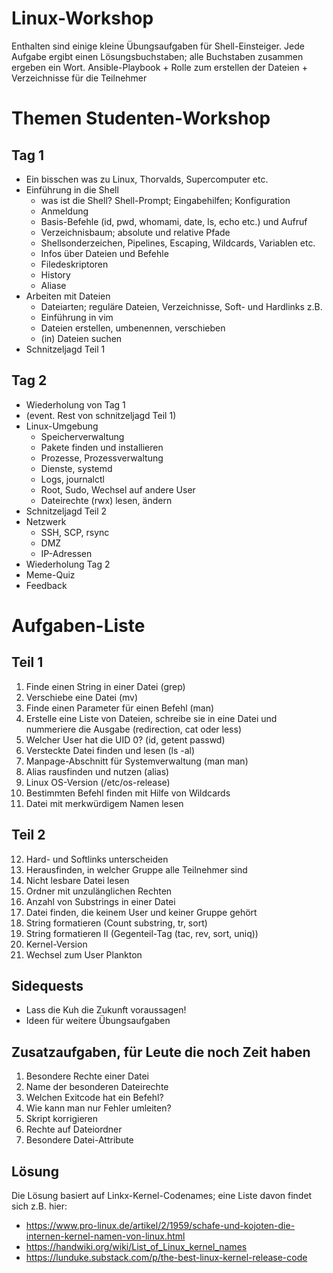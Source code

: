 # Linux-Workshop
Enthalten sind einige kleine Übungsaufgaben für Shell-Einsteiger.
Jede Aufgabe ergibt einen Lösungsbuchstaben; alle Buchstaben zusammen ergeben ein Wort.
Ansible-Playbook + Rolle zum erstellen der Dateien + Verzeichnisse für die Teilnehmer

# Themen Studenten-Workshop

## Tag 1
- Ein bisschen was zu Linux, Thorvalds, Supercomputer etc.
- Einführung in die Shell
    - was ist die Shell? Shell-Prompt; Eingabehilfen; Konfiguration
    - Anmeldung
    - Basis-Befehle (id, pwd, whomami, date, ls, echo etc.) und Aufruf
    - Verzeichnisbaum; absolute und relative Pfade
    - Shellsonderzeichen, Pipelines, Escaping, Wildcards, Variablen etc.
    - Infos über Dateien und Befehle
    - Filedeskriptoren
    - History
    - Aliase
- Arbeiten mit Dateien
    - Dateiarten; reguläre Dateien, Verzeichnisse, Soft- und Hardlinks z.B.
    - Einführung in vim
    - Dateien erstellen, umbenennen, verschieben
    - (in) Dateien suchen
- Schnitzeljagd Teil 1

## Tag 2
- Wiederholung von Tag 1
- (event. Rest von schnitzeljagd Teil 1)
- Linux-Umgebung
    - Speicherverwaltung
    - Pakete finden und installieren
    - Prozesse, Prozessverwaltung
    - Dienste, systemd
    - Logs, journalctl
    - Root, Sudo, Wechsel auf andere User
    - Dateirechte (rwx) lesen, ändern
- Schnitzeljagd Teil 2
- Netzwerk
    - SSH, SCP, rsync
    - DMZ
    - IP-Adressen
- Wiederholung Tag 2
- Meme-Quiz
- Feedback

# Aufgaben-Liste

## Teil 1
1. Finde einen String in einer Datei (grep)
2. Verschiebe eine Datei (mv)
3. Finde einen Parameter für einen Befehl (man)
4. Erstelle eine Liste von Dateien, schreibe sie in eine Datei und nummeriere die Ausgabe (redirection, cat oder less)
5. Welcher User hat die UID 0? (id, getent passwd)
6. Versteckte Datei finden und lesen (ls -al)
7. Manpage-Abschnitt für Systemverwaltung (man man)
8. Alias rausfinden und nutzen (alias)
9. Linux OS-Version (/etc/os-release)
10. Bestimmten Befehl finden mit Hilfe von Wildcards
11. Datei mit merkwürdigem Namen lesen

## Teil 2
12. Hard- und Softlinks unterscheiden
13. Herausfinden, in welcher Gruppe alle Teilnehmer sind
14. Nicht lesbare Datei lesen
15. Ordner mit unzulänglichen Rechten
16. Anzahl von Substrings in einer Datei
17. Datei finden, die keinem User und keiner Gruppe gehört
18. String formatieren (Count substring, tr, sort)
19. String formatieren II (Gegenteil-Tag (tac, rev, sort, uniq))
20. Kernel-Version
21. Wechsel zum User Plankton

## Sidequests
- Lass die Kuh die Zukunft voraussagen!
- Ideen für weitere Übungsaufgaben

## Zusatzaufgaben, für Leute die noch Zeit haben
1. Besondere Rechte einer Datei
2. Name der besonderen Dateirechte
3. Welchen Exitcode hat ein Befehl?
4. Wie kann man nur Fehler umleiten?
5. Skript korrigieren
6. Rechte auf Dateiordner
7. Besondere Datei-Attribute

## Lösung
Die Lösung basiert auf Linkx-Kernel-Codenames; eine Liste davon findet sich z.B. hier:
- https://www.pro-linux.de/artikel/2/1959/schafe-und-kojoten-die-internen-kernel-namen-von-linux.html
- https://handwiki.org/wiki/List_of_Linux_kernel_names
- https://lunduke.substack.com/p/the-best-linux-kernel-release-code
